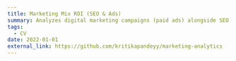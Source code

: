 ```yaml
---
title: Marketing Mix ROI (SEO & Ads)
summary: Analyzes digital marketing campaigns (paid ads) alongside SEO keyword performance to evaluate which channels and keywords deliver the best ROI using Python, SQL Server, and Power BI for smarter marketing spend allocation and Campaign performance.
tags:
  - CV
date: 2022-01-01
external_link: https://github.com/kritikapandeyy/marketing-analytics
---
```

